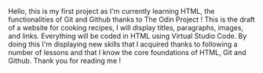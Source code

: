 Hello, this is my first project as I'm currently learning HTML, the functionalities of Git and Github thanks to The Odin Project !
This is the draft of a website for cooking recipes, I will display titles, paragraphs, images, and links. Everything will be coded in HTML using Virtual Studio Code. 
By doing this I'm displaying new skills that I acquired thanks to following a number of lessons and that I know the core foundations of HTML, Git and Github. 
Thank you for reading me !